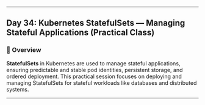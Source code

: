 ﻿---

## Day 34: Kubernetes StatefulSets — Managing Stateful Applications (Practical Class)

### 📘 Overview

**StatefulSets** in Kubernetes are used to manage stateful applications, ensuring predictable and stable pod identities, persistent storage, and ordered deployment. This practical session focuses on deploying and managing StatefulSets for stateful workloads like databases and distributed systems.

---